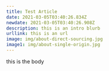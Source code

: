 ```yaml
---
title: Test Article
date: 2021-03-05T03:40:26.834Z
newdate: 2021-03-05T03:40:26.908Z
description: this is an intro blurb
urllink: this is an url
image: img/about-direct-sourcing.jpg
image1: img/about-single-origin.jpg
---
```

this is the body